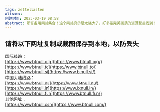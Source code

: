 ```yaml
---
tags: zettelkasten 
aliases: 
创建时间: 2023-03-19 08:58
abstract: 所有备用网站集合！这个网站真的是太强大了，好多最完美画质的资源都能找到！
---
```


## 请将以下网址复制或截图保存到本地，以防丢失
国际线路：  
[https://www.btnull.org](https://www.btnull.org/)  
[https://www.btnull.to](https://www.btnull.to/)  
[https://www.btnull.si](https://www.btnull.si/)  
中国大陆线路：  
[https://www.btnull.nu](https://www.btnull.nu/)  
[https://www.btnull.in](https://www.btnull.in/)  
[https://www.btnull.fun](https://www.btnull.fun/)  
其他网址：  
[https://www.btnull.com](https://www.btnull.com/)
